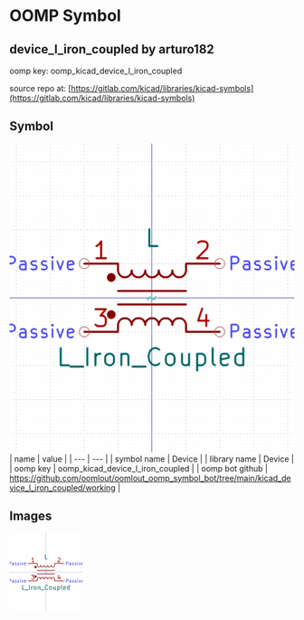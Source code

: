 # OOMP Symbol  
## device_l_iron_coupled  by arturo182  
  
oomp key: oomp_kicad_device_l_iron_coupled  
  
source repo at: [https://gitlab.com/kicad/libraries/kicad-symbols](https://gitlab.com/kicad/libraries/kicad-symbols)  
## Symbol  
  
[![working.png](working_600.png)](working.png)  
| name | value | 
| --- | --- | 
| symbol name | Device | 
| library name | Device | 
| oomp key | oomp_kicad_device_l_iron_coupled | 
| oomp bot github | https://github.com/oomlout/oomlout_oomp_symbol_bot/tree/main/kicad_device_l_iron_coupled/working | 
## Images  
  
[![working.png](working_140.png)](working.png)  
